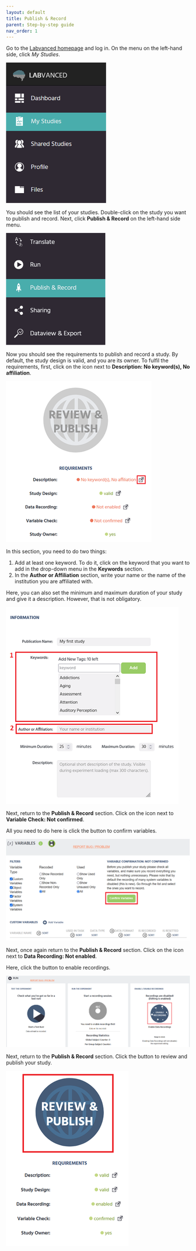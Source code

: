 ```yaml
---
layout: default
title: Publish & Record
parent: Step-by-step guide
nav_order: 1
---
```


Go to the [Labvanced homepage](https://www.labvanced.com/) and log in. On the menu on the left-hand side, click *My Studies*.

![](../../assets/images/1001.png)

You should see the list of your studies. Double-click on the study you want to publish and record. Next, click **Publish & Record** on the left-hand side menu.

![](../../assets/images/3.png)

Now you should see the requirements to publish and record a study. By default, the study design is valid, and you are its owner. To fulfil the requirements, first, click on the icon next to **Description: No keyword(s), No affiliation**.

![](../../assets/images/43.png)

In this section, you need to do two things:
1. Add at least one keyword. To do it, click on the keyword that you want to add in the drop-down menu in the **Keywords** section.
2. In the **Author or Affiliation** section, write your name or the name of the institution you are affiliated with.

Here, you can also set the minimum and maximum duration of your study and give it a description. However, that is not obligatory.

![](../../assets/images/51515.png)

Next, return to the **Publish & Record** section. Click on the icon next to **Variable Check: Not confirmed**.

All you need to do here is click the button to confirm variables.

![](../../assets/images/77.png)

Next, once again return to the **Publish & Record** section. Click on the icon next to **Data Recording: Not enabled**.

Here, click the button to enable recordings. 

![](../../assets/images/333.png)

Next, return to the **Publish & Record** section. Click the button to review and publish your study.

![](../../assets/images/111.png)